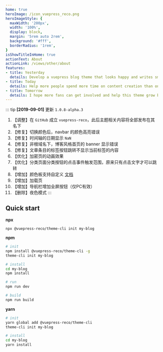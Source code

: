 ```yaml
---
home: true
heroImage: /icon_vuepress_reco.png
heroImageStyle: {
  maxWidth: '200px',
  width: '100%',
  display: block,
  margin: '5rem auto 2rem',
  background: '#fff',
  borderRadius: '1rem',
}
isShowTitleInHome: true
actionText: About
actionLink: /views/other/about
features:
- title: Yesterday
  details: Develop a vuepress blog theme that looks happy and writes smoothly.
- title: Today
  details: Help more people spend more time on content creation than on blogging.
- title: Tomorrow
  details: I hope more fans can get involved and help this theme grow better.
---
```


::: tip
**[2019-09-01]** 更新 `1.0.8-alpha.3`

1. 【调整】在 `GitHub` 成立 `vuepress-reco`，此后主题相关内容将全部发布在其名下
1. 【修复】切换颜色后，navbar 的颜色高亮错误
2. 【修复】时间轴的日期显示 `NaN`
3. 【修复】非根域名下，博客风格首页的 banner 显示错误
4. 【修复】文章条目的标签按钮跳转不显示当前标签的内容
5. 【优化】加密页的动画效果
6. 【优化】分类页面分类按钮的点击事件触发范围，原来只有点击文字才可以跳转
7. 【增加】颜色板支持自定义 [文档](/views/1.x/themePicker.html#自定义颜色)
8. 【增加】加载页
9. 【增加】导航栏增加全屏按钮（仅PC有效）
10. 【删除】夜色模式
:::

## Quick start

**npx**

```
npx @vuepress-reco/theme-cli init my-blog
```

**npm**

```bash
# init
npm install @vuepress-reco/theme-cli -g
theme-cli init my-blog

# install
cd my-blog
npm install

# run
npm run dev

# build
npm run build
```

**yarn**

```bash
# init
yarn global add @vuepress-reco/theme-cli
theme-cli init my-blog

# install
cd my-blog
yarn install

